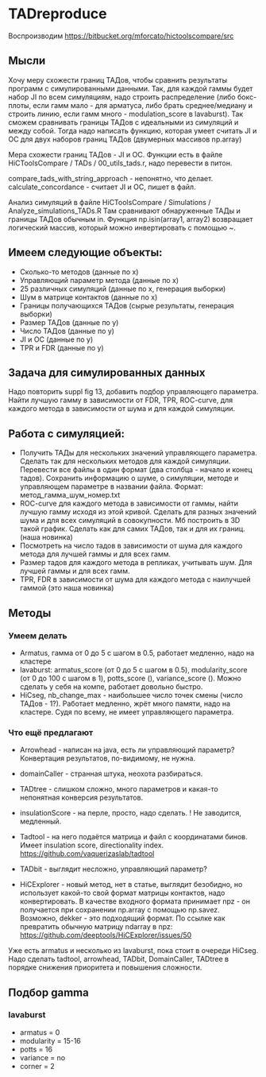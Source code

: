# TADreproduce
Воспроизводим https://bitbucket.org/mforcato/hictoolscompare/src

## Мысли
Хочу меру схожести границ ТАДов, чтобы сравнить результаты программ с симулированными данными. Так, для каждой гаммы будет набор JI по всем симуляциям, надо строить распределение (либо бокс-плоты, если гамм мало - для арматуса, либо брать среднее/медиану и строить линию, если гамм много - modulation_score в lavaburst). Так сможем сравнивать границы ТАДов с идеальными из симуляций и между собой. Тогда надо написать функцию, которая умеет считать JI и OC для двух наборов границ ТАДов (двумерных массивов np.array)

Мера схожести границ ТАДов - JI и OC. Функции есть в файле HiCToolsCompare / TADs / 00_utils_tads.r, надо перевести в питон.

compare_tads_with_string_approach - непонятно, что делает.
calculate_concordance - считает JI и OC, пишет в файл.

Анализ симуляций в файле HiCToolsCompare / Simulations / Analyze_simulations_TADs.R Там сравнивают обнаруженные ТАДы и границы ТАДов обычным in. Функция np.isin(array1, array2) возвращает логический массив, который можно инвертировать с помощью ~.

## Имеем следующие объекты:
- Сколько-то методов (данные по x)
- Управляющий параметр метода (данные по x)
- 25 различных симуляций (данные по x, генерация выборки)
- Шум в матрице контактов (данные по x)
- Границы получающихся ТАДов (сырые результаты, генерация выборки)
- Размер ТАДов (данные по y)
- Число ТАДов (данные по y)
- JI и OC (данные по y)
- TPR и FDR (данные по y)

## Задача для симулированных данных
Надо повторить suppl fig 13, добавить подбор управляющего параметра. Найти лучшую гамму в зависимости от FDR, TPR, ROC-curve, для каждого метода в зависимости от шума и для каждой симуляции.

## Работа с симуляцией:
- Получить ТАДы для нескольких значений управляющего параметра. Сделать так для нескольких методов для каждой симуляции. Перевести все файлы в один формат (два столбца - начало и конец тадов). Сохранить информацию о шуме, о симуляции, методе и управляющем параметре в названии файла. Формат: метод_гамма_шум_номер.txt
- ROC-curve для каждого метода в зависимости от гаммы, найти лучшую гамму исходя из этой кривой. Сделать для разных значений шума и для всех симуляций в совокупности. Мб построить в 3D такой график. Сделать как для самих ТАДов, так и для их границ. (наша новинка)
- Посмотреть на число тадов в зависимости от шума для каждого метода для лучшей гаммы и для всех гамм.
- Размер тадов для каждого метода в репликах, учитывать шум. Для лучшей гаммы и для всех гамм.
- TPR, FDR в зависимости от шума для каждого метода c наилучшей гаммой (это наша новинка)

## Методы
### Умеем делать
- Armatus, гамма от 0 до 5 с шагом в 0.5, работает медленно, надо на кластере
- lavaburst: armatus_score (от 0 до 5 с шагом в 0.5), modularity_score (от 0 до 100 с шагом в 1), potts_score (), variance_score (). Можно сделать у себя на компе, работает довольно быстро.
- HiCseg, nb_change_max - наибольшее число точек смены (число ТАДов - 1?). Работает медленно, жрёт много памяти, надо на кластере. Судя по всему, не имеет управляющего параметра.

### Что ещё предлагают
- Arrowhead - написан на java, есть ли управляющий параметр? Конвертация результатов, по-видимому, не нужна.
- domainCaller - странная штука, неохота разбираться.
- TADtree - слишком сложно, много параметров и какая-то непонятная конверсия результатов.
- insulationScore - на перле, просто, надо сделать. ! Не заводится, медленный.
- Tadtool - на него подаётся матрица и файл с координатами бинов. Имеет insulation score, directionality index. https://github.com/vaquerizaslab/tadtool

- TADbit - выглядит несложно, управляющий параметр?
- HiCExplorer - новый метод, нет в статье, выглядит безобидно, но использует какой-то свой формат матрицы контактов, надо конвертировать. В качестве входного формата принимает npz - он получается при сохранении np.array с помощью np.savez. Возможно, dekker - это подходящий формат. По ссылке как превратить обычную матрицу ndarray в npz: https://github.com/deeptools/HiCExplorer/issues/50

Уже есть armatus и несколько из lavaburst, пока стоит в очереди HiCseg. Надо сделать tadtool, arrowhead, TADbit, DomainCaller, TADtree в порядке снижения приоритета и повышения сложности.

## Подбор gamma
### lavaburst
- armatus = 0
- modularity = 15-16
- potts = 16
- variance = no
- corner = 2
